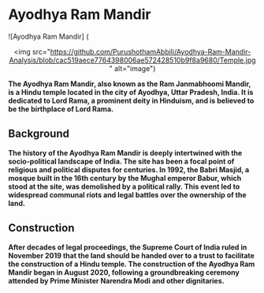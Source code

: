 # **Ayodhya Ram Mandir**

![Ayodhya Ram Mandir]
(<p align="center">
<img src="https://github.com/PurushothamAbbili/Ayodhya-Ram-Mandir-Analysis/blob/cac519aece7764398006ae572428510b9f8a9680/Temple.jpg" alt="image")

**The Ayodhya Ram Mandir, also known as the Ram Janmabhoomi Mandir, is a Hindu temple located in the city of Ayodhya, Uttar Pradesh, India. It is dedicated to Lord Rama, a prominent deity in Hinduism, and is believed to be the birthplace of Lord Rama.**

## **Background**

**The history of the Ayodhya Ram Mandir is deeply intertwined with the socio-political landscape of India. The site has been a focal point of religious and political disputes for centuries. In 1992, the Babri Masjid, a mosque built in the 16th century by the Mughal emperor Babur, which stood at the site, was demolished by a political rally. This event led to widespread communal riots and legal battles over the ownership of the land.**

## **Construction**

**After decades of legal proceedings, the Supreme Court of India ruled in November 2019 that the land should be handed over to a trust to facilitate the construction of a Hindu temple. The construction of the Ayodhya Ram Mandir began in August 2020, following a groundbreaking ceremony attended by Prime Minister Narendra Modi and other dignitaries.**


